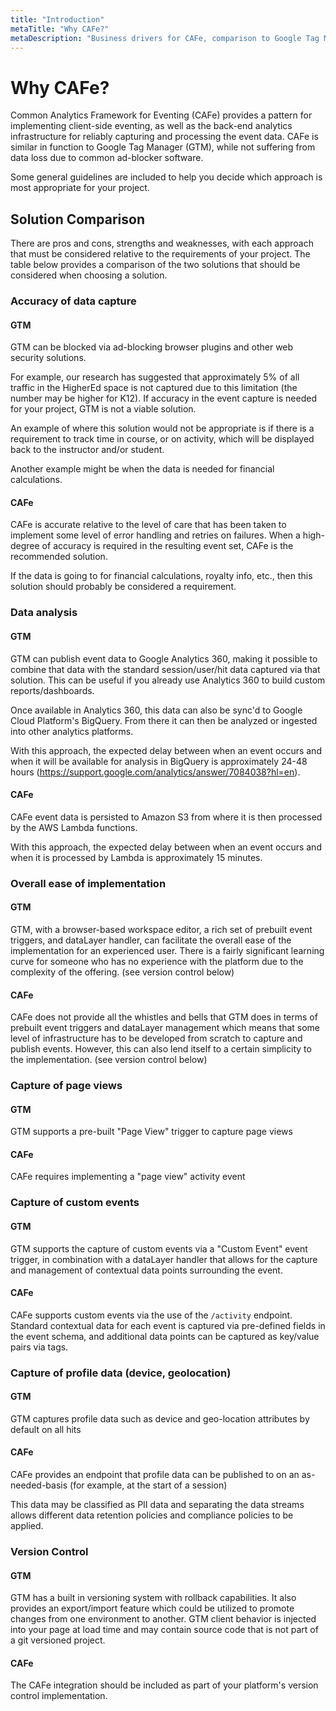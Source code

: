 ```yaml
---
title: "Introduction"
metaTitle: "Why CAFe?"
metaDescription: "Business drivers for CAFe, comparison to Google Tag Manager (GTM)"
---
```


# Why CAFe?

Common Analytics Framework for Eventing (CAFe) provides a pattern for implementing client-side eventing, as well as the back-end analytics infrastructure for reliably capturing and processing the event data.
CAFe is similar in function to Google Tag Manager (GTM), while not suffering from data loss due to common ad-blocker software.

Some general guidelines are included to help you decide which approach is most appropriate for your project.

## Solution Comparison

There are pros and cons, strengths and weaknesses, with each approach that must be considered relative to the requirements of your project.
The table below provides a comparison of the two solutions that should be considered when choosing a solution.

### Accuracy of data capture

#### GTM 

GTM can be blocked via ad-blocking browser plugins and other web security solutions.

For example, our research has suggested that approximately 5% of all traffic in the HigherEd space is not captured due to this limitation (the number may be higher for K12).
If accuracy in the event capture is needed for your project, GTM is not a viable solution.

An example of where this solution would not be appropriate is if there is a requirement to track time in course, or on activity, which will be displayed back to the instructor and/or student.

Another example might be when the data is needed for financial calculations.

#### CAFe 

CAFe is accurate relative to the level of care that has been taken to implement some level of error handling and retries on failures.
When a high-degree of accuracy is required in the resulting event set, CAFe is the recommended solution.

If the data is going to for financial calculations, royalty info, etc., then this solution should probably be considered a requirement.

### Data analysis

#### GTM

GTM can publish event data to Google Analytics 360, making it possible to combine that data with the standard session/user/hit data captured via that solution.
This can be useful if you already use Analytics 360 to build custom reports/dashboards.

Once available in Analytics 360, this data can also be sync'd to Google Cloud Platform's BigQuery.
From there it can then be analyzed or ingested into other analytics platforms.

With this approach, the expected delay between when an event occurs and when it will be available for analysis in BigQuery is approximately 24-48 hours (https://support.google.com/analytics/answer/7084038?hl=en).

#### CAFe

CAFe event data is persisted to Amazon S3 from where it is then processed by the AWS Lambda functions.

With this approach, the expected delay between when an event occurs and when it is processed by Lambda is approximately 15 minutes.

### Overall ease of implementation

#### GTM 

GTM, with a browser-based workspace editor, a rich set of prebuilt event triggers, and dataLayer handler, can facilitate the overall ease of the implementation for an experienced user.
There is a fairly significant learning curve for someone who has no experience with the platform due to the complexity of the offering.
(see version control below)

#### CAFe

CAFe does not provide all the whistles and bells that GTM does in terms of prebuilt event triggers and dataLayer management which means that some level of infrastructure has to be developed from scratch to capture and publish events.
However, this can also lend itself to a certain simplicity to the implementation.
(see version control below)

### Capture of page views

#### GTM 

GTM supports a pre-built "Page View" trigger to capture page views

#### CAFe

CAFe requires implementing a "page view" activity event

### Capture of custom events

#### GTM 

GTM supports the capture of custom events via a "Custom Event" event trigger, in combination with a dataLayer handler that allows for the capture and management of contextual data points surrounding the event.

#### CAFe

CAFe supports custom events via the use of the `/activity` endpoint.
Standard contextual data for each event is captured via pre-defined fields in the event schema, and additional data points can be captured as key/value pairs via tags.

### Capture of profile data (device, geolocation)

#### GTM 

GTM captures profile data such as device and geo-location attributes by default on all hits

#### CAFe

CAFe provides an endpoint that profile data can be published to on an as-needed-basis (for example, at the start of a session)

This data may be classified as PII data and separating the data streams allows different data retention policies and compliance policies to be applied.

### Version Control

#### GTM 

GTM has a built in versioning system with rollback capabilities.
It also provides an export/import feature which could be utilized to promote changes from one environment to another.
GTM client behavior is injected into your page at load time and may contain source code that is not part of a git versioned project.

#### CAFe

The CAFe integration should be included as part of your platform's version control implementation.




